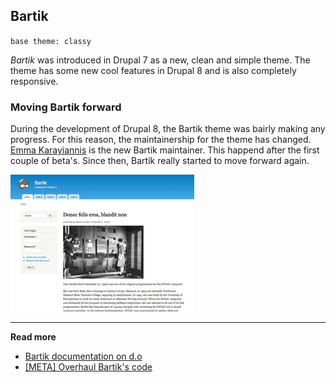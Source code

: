 ## Bartik

`base theme: classy`

*Bartik* was introduced in Drupal 7 as a new, clean and simple theme. The theme has some new cool features in Drupal 8 and is also completely responsive.

### Moving Bartik forward

During the development of Drupal 8, the Bartik theme was bairly making any progress. For this reason, the maintainership for the theme has changed. [Emma Karayiannis](https://www.drupal.org/u/emma.maria) is the new Bartik maintainer. This happend after the first couple of beta's. Since then, Bartik really started to move forward again.

![Bartik screenshot](../img/bartik.png)

***

**Read more**

* [Bartik documentation on d.o](https://www.drupal.org/documentation/themes/bartik)
* [\[META\] Overhaul Bartik's code](https://www.drupal.org/node/1342054)
